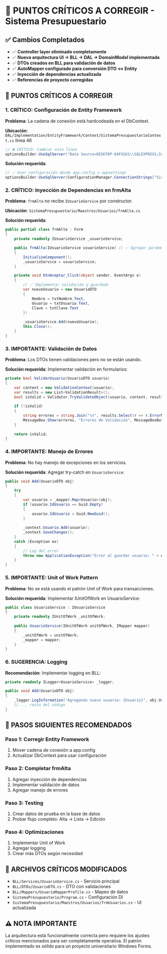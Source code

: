 # 🚨 PUNTOS CRÍTICOS A CORREGIR - Sistema Presupuestario

## ✅ Cambios Completados

- ✅ **Controller layer eliminado completamente**
- ✅ **Nueva arquitectura UI → BLL → DAL → DomainModel implementada**
- ✅ **DTOs creados en BLL para validación de datos**
- ✅ **AutoMapper configurado para conversión DTO ↔ Entity**
- ✅ **Inyección de dependencias actualizada**
- ✅ **Referencias de proyecto corregidas**

## 🚨 PUNTOS CRÍTICOS A CORREGIR

### 1. **CRÍTICO: Configuración de Entity Framework**

**Problema**: La cadena de conexión está hardcodeada en el DbContext.

**Ubicación**: `DAL/Implementation/EntityFramework/Context/SistemaPresupuestarioContext.cs` línea 46

```csharp
// ❌ CRÍTICO: Cambiar esta línea
optionsBuilder.UseSqlServer("Data Source=DESKTOP-84FSGU1\\SQLEXPRESS;Initial Catalog=SistemaPresupuestario;Integrated Security=True;");
```

**Solución requerida**:
```csharp
// ✅ Usar configuración desde app.config o appsettings
optionsBuilder.UseSqlServer(ConfigurationManager.ConnectionStrings["SistemaPresupuestario"].ConnectionString);
```

### 2. **CRÍTICO: Inyección de Dependencias en frmAlta**

**Problema**: `frmAlta` no recibe `IUsuarioService` por constructor.

**Ubicación**: `SistemaPresupuestario/Maestros/Usuarios/frmAlta.cs`

**Solución requerida**:
```csharp
public partial class frmAlta : Form
{
    private readonly IUsuarioService _usuarioService;

    public frmAlta(IUsuarioService usuarioService) // ✅ Agregar parámetro
    {
        InitializeComponent();
        _usuarioService = usuarioService;
    }

    private void btnAceptar_Click(object sender, EventArgs e)
    {
        // ✅ Implementar validación y guardado
        var nuevoUsuario = new UsuarioDTO 
        {
            Nombre = txtNombre.Text,
            Usuario = txtUsuario.Text,
            Clave = txtClave.Text
        };
        
        _usuarioService.Add(nuevoUsuario);
        this.Close();
    }
}
```

### 3. **IMPORTANTE: Validación de Datos**

**Problema**: Los DTOs tienen validaciones pero no se están usando.

**Solución requerida**: Implementar validación en formularios:
```csharp
private bool ValidarUsuario(UsuarioDTO usuario)
{
    var context = new ValidationContext(usuario);
    var results = new List<ValidationResult>();
    bool isValid = Validator.TryValidateObject(usuario, context, results, true);
    
    if (!isValid)
    {
        string errores = string.Join("\n", results.Select(r => r.ErrorMessage));
        MessageBox.Show(errores, "Errores de Validación", MessageBoxButtons.OK, MessageBoxIcon.Warning);
    }
    
    return isValid;
}
```

### 4. **IMPORTANTE: Manejo de Errores**

**Problema**: No hay manejo de excepciones en los servicios.

**Solución requerida**: Agregar try-catch en `UsuarioService`:
```csharp
public void Add(UsuarioDTO obj)
{
    try
    {
        var usuario = _mapper.Map<Usuario>(obj);
        if (usuario.IdUsuario == Guid.Empty)
        {
            usuario.IdUsuario = Guid.NewGuid();
        }
        
        _context.Usuario.Add(usuario);
        _context.SaveChanges();
    }
    catch (Exception ex)
    {
        // Log del error
        throw new ApplicationException("Error al guardar usuario: " + ex.Message, ex);
    }
}
```

### 5. **IMPORTANTE: Unit of Work Pattern**

**Problema**: No se está usando el patrón Unit of Work para transacciones.

**Solución requerida**: Implementar IUnitOfWork en UsuarioService:
```csharp
public class UsuarioService : IUsuarioService
{
    private readonly IUnitOfWork _unitOfWork;
    
    public UsuarioService(IUnitOfWork unitOfWork, IMapper mapper)
    {
        _unitOfWork = unitOfWork;
        _mapper = mapper;
    }
}
```

### 6. **SUGERENCIA: Logging**

**Recomendación**: Implementar logging en BLL:
```csharp
private readonly ILogger<UsuarioService> _logger;

public void Add(UsuarioDTO obj)
{
    _logger.LogInformation("Agregando nuevo usuario: {Usuario}", obj.Usuario);
    // ... resto del código
}
```

## 🔧 PASOS SIGUIENTES RECOMENDADOS

### Paso 1: Corregir Entity Framework
1. Mover cadena de conexión a app.config
2. Actualizar DbContext para usar configuración

### Paso 2: Completar frmAlta
1. Agregar inyección de dependencias
2. Implementar validación de datos
3. Agregar manejo de errores

### Paso 3: Testing
1. Crear datos de prueba en la base de datos
2. Probar flujo completo: Alta → Lista → Edición

### Paso 4: Optimizaciones
1. Implementar Unit of Work
2. Agregar logging
3. Crear más DTOs según necesidad

## 📁 ARCHIVOS CRÍTICOS MODIFICADOS

- `BLL/Services/UsuarioService.cs` - Servicio principal
- `BLL/DTOs/UsuarioDTO.cs` - DTO con validaciones
- `BLL/Mappers/UsuarioMapperProfile.cs` - Mapeo de datos
- `SistemaPresupuestario/Program.cs` - Configuración DI
- `SistemaPresupuestario/Maestros/Usuarios/frmUsuarios.cs` - UI actualizada

## ⚠️ NOTA IMPORTANTE

La arquitectura está funcionalmente correcta pero requiere los ajustes críticos mencionados para ser completamente operativa. El patrón implementado es sólido para un proyecto universitario Windows Forms.